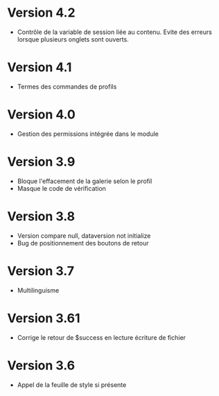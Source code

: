 # Version 4.2
- Contrôle de la variable de session liée au contenu. Evite des erreurs lorsque plusieurs onglets sont ouverts.
# Version 4.1
- Termes des commandes de profils
# Version 4.0
- Gestion des permissions intégrée dans le module
# Version 3.9
- Bloque l'effacement de la galerie selon le profil
- Masque le code de vérification
# Version 3.8
- Version compare null, dataversion not initialize
- Bug de positionnement des boutons de retour
# Version 3.7
- Multilinguisme
# Version 3.61
- Corrige le retour de $success  en lecture écriture de fichier
# Version 3.6
- Appel de la feuille de style si présente